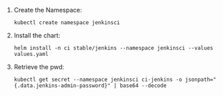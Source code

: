 1. Create the Namespace:
    ```
    kubectl create namespace jenkinsci
    ```

2. Install the chart:
    ```
    helm install -n ci stable/jenkins --namespace jenkinsci --values values.yaml
    ```

3. Retrieve the pwd:
    ```
    kubectl get secret --namespace jenkinsci ci-jenkins -o jsonpath="{.data.jenkins-admin-password}" | base64 --decode
    ```
